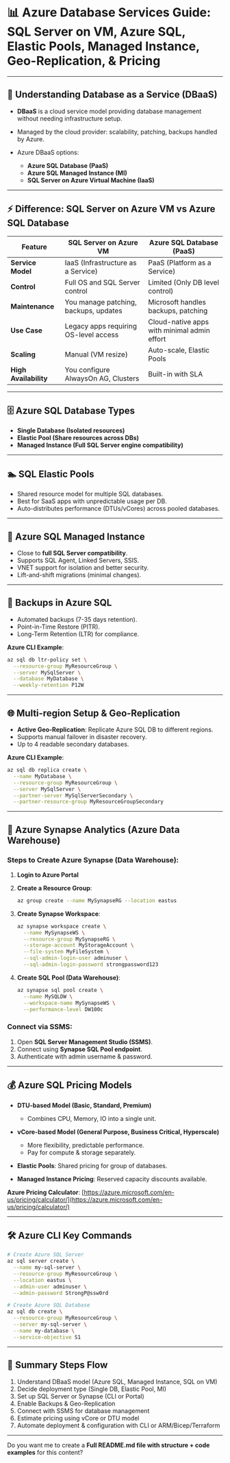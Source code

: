 # 📊 **Azure Database Services Guide: SQL Server on VM, Azure SQL, Elastic Pools, Managed Instance, Geo-Replication, & Pricing**

---

## 📖 **Understanding Database as a Service (DBaaS)**

* **DBaaS** is a cloud service model providing database management without needing infrastructure setup.
* Managed by the cloud provider: scalability, patching, backups handled by Azure.
* Azure DBaaS options:

  * **Azure SQL Database (PaaS)**
  * **Azure SQL Managed Instance (MI)**
  * **SQL Server on Azure Virtual Machine (IaaS)**

---

## ⚡ **Difference: SQL Server on Azure VM vs Azure SQL Database**

| Feature               | SQL Server on Azure VM                | Azure SQL Database (PaaS)                   |
| --------------------- | ------------------------------------- | ------------------------------------------- |
| **Service Model**     | IaaS (Infrastructure as a Service)    | PaaS (Platform as a Service)                |
| **Control**           | Full OS and SQL Server control        | Limited (Only DB level control)             |
| **Maintenance**       | You manage patching, backups, updates | Microsoft handles backups, patching         |
| **Use Case**          | Legacy apps requiring OS-level access | Cloud-native apps with minimal admin effort |
| **Scaling**           | Manual (VM resize)                    | Auto-scale, Elastic Pools                   |
| **High Availability** | You configure AlwaysOn AG, Clusters   | Built-in with SLA                           |

---

## 🗄️ **Azure SQL Database Types**

* **Single Database (Isolated resources)**
* **Elastic Pool (Share resources across DBs)**
* **Managed Instance (Full SQL Server engine compatibility)**

---

## 🏊 **SQL Elastic Pools**

* Shared resource model for multiple SQL databases.
* Best for SaaS apps with unpredictable usage per DB.
* Auto-distributes performance (DTUs/vCores) across pooled databases.

---

## 🏢 **Azure SQL Managed Instance**

* Close to **full SQL Server compatibility**.
* Supports SQL Agent, Linked Servers, SSIS.
* VNET support for isolation and better security.
* Lift-and-shift migrations (minimal changes).

---

## 🔄 **Backups in Azure SQL**

* Automated backups (7-35 days retention).
* Point-in-Time Restore (PITR).
* Long-Term Retention (LTR) for compliance.

**Azure CLI Example**:

```bash
az sql db ltr-policy set \
  --resource-group MyResourceGroup \
  --server MySqlServer \
  --database MyDatabase \
  --weekly-retention P12W
```

---

## 🌐 **Multi-region Setup & Geo-Replication**

* **Active Geo-Replication**: Replicate Azure SQL DB to different regions.
* Supports manual failover in disaster recovery.
* Up to 4 readable secondary databases.

**Azure CLI Example**:

```bash
az sql db replica create \
  --name MyDatabase \
  --resource-group MyResourceGroup \
  --server MySqlServer \
  --partner-server MySqlServerSecondary \
  --partner-resource-group MyResourceGroupSecondary
```

---

## 🏢 **Azure Synapse Analytics (Azure Data Warehouse)**

### Steps to Create Azure Synapse (Data Warehouse):

1. **Login to Azure Portal**
2. **Create a Resource Group**:

   ```bash
   az group create --name MySynapseRG --location eastus
   ```
3. **Create Synapse Workspace**:

   ```bash
   az synapse workspace create \
     --name MySynapseWS \
     --resource-group MySynapseRG \
     --storage-account MyStorageAccount \
     --file-system MyFileSystem \
     --sql-admin-login-user adminuser \
     --sql-admin-login-password strongpassword123
   ```
4. **Create SQL Pool (Data Warehouse)**:

   ```bash
   az synapse sql pool create \
     --name MySQLDW \
     --workspace-name MySynapseWS \
     --performance-level DW100c
   ```

### Connect via SSMS:

1. Open **SQL Server Management Studio (SSMS)**.
2. Connect using **Synapse SQL Pool endpoint**.
3. Authenticate with admin username & password.

---

## 💰 **Azure SQL Pricing Models**

* **DTU-based Model (Basic, Standard, Premium)**

  * Combines CPU, Memory, IO into a single unit.
* **vCore-based Model (General Purpose, Business Critical, Hyperscale)**

  * More flexibility, predictable performance.
  * Pay for compute & storage separately.
* **Elastic Pools**: Shared pricing for group of databases.
* **Managed Instance Pricing**: Reserved capacity discounts available.

**Azure Pricing Calculator**: [https://azure.microsoft.com/en-us/pricing/calculator/](https://azure.microsoft.com/en-us/pricing/calculator/)

---

## 🛠️ **Azure CLI Key Commands**

```bash
# Create Azure SQL Server
az sql server create \
  --name my-sql-server \
  --resource-group MyResourceGroup \
  --location eastus \
  --admin-user adminuser \
  --admin-password StrongP@ssw0rd

# Create Azure SQL Database
az sql db create \
  --resource-group MyResourceGroup \
  --server my-sql-server \
  --name my-database \
  --service-objective S1
```

---

## 🚀 **Summary Steps Flow**

1. Understand DBaaS model (Azure SQL, Managed Instance, SQL on VM)
2. Decide deployment type (Single DB, Elastic Pool, MI)
3. Set up SQL Server or Synapse (CLI or Portal)
4. Enable Backups & Geo-Replication
5. Connect with SSMS for database management
6. Estimate pricing using vCore or DTU model
7. Automate deployment & configuration with CLI or ARM/Bicep/Terraform

---

Do you want me to create a **Full README.md file with structure + code examples** for this content?
